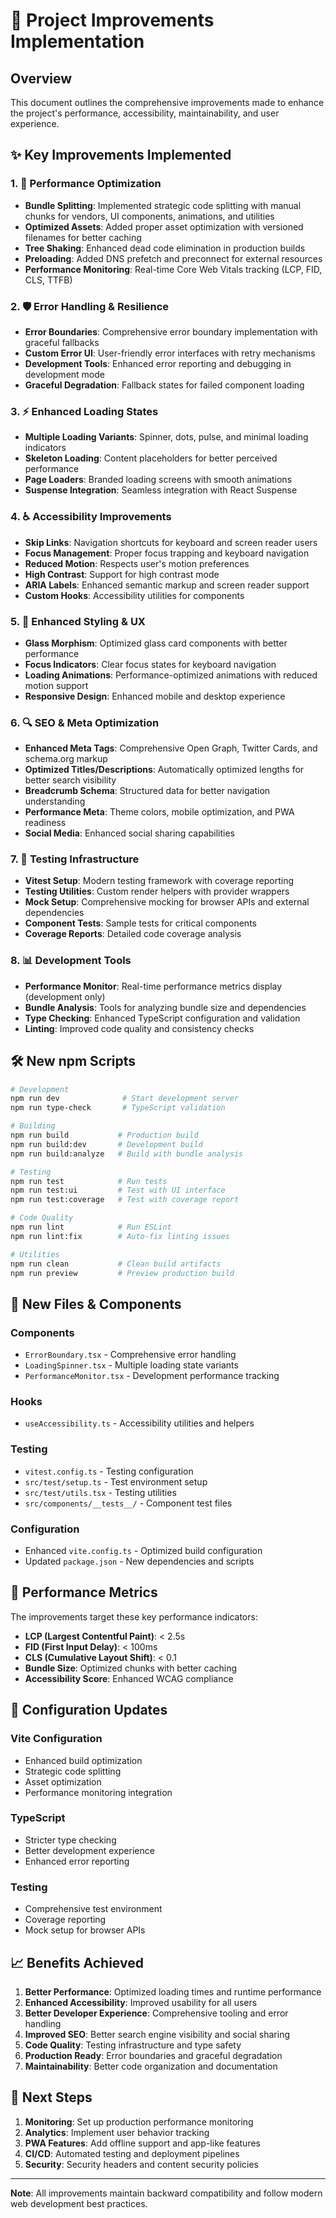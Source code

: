 # 🚀 Project Improvements Implementation

## Overview
This document outlines the comprehensive improvements made to enhance the project's performance, accessibility, maintainability, and user experience.

## ✨ Key Improvements Implemented

### 1. 🎯 **Performance Optimization**
- **Bundle Splitting**: Implemented strategic code splitting with manual chunks for vendors, UI components, animations, and utilities
- **Optimized Assets**: Added proper asset optimization with versioned filenames for better caching
- **Tree Shaking**: Enhanced dead code elimination in production builds
- **Preloading**: Added DNS prefetch and preconnect for external resources
- **Performance Monitoring**: Real-time Core Web Vitals tracking (LCP, FID, CLS, TTFB)

### 2. 🛡️ **Error Handling & Resilience**
- **Error Boundaries**: Comprehensive error boundary implementation with graceful fallbacks
- **Custom Error UI**: User-friendly error interfaces with retry mechanisms
- **Development Tools**: Enhanced error reporting and debugging in development mode
- **Graceful Degradation**: Fallback states for failed component loading

### 3. ⚡ **Enhanced Loading States**
- **Multiple Loading Variants**: Spinner, dots, pulse, and minimal loading indicators
- **Skeleton Loading**: Content placeholders for better perceived performance
- **Page Loaders**: Branded loading screens with smooth animations
- **Suspense Integration**: Seamless integration with React Suspense

### 4. ♿ **Accessibility Improvements**
- **Skip Links**: Navigation shortcuts for keyboard and screen reader users
- **Focus Management**: Proper focus trapping and keyboard navigation
- **Reduced Motion**: Respects user's motion preferences
- **High Contrast**: Support for high contrast mode
- **ARIA Labels**: Enhanced semantic markup and screen reader support
- **Custom Hooks**: Accessibility utilities for components

### 5. 🎨 **Enhanced Styling & UX**
- **Glass Morphism**: Optimized glass card components with better performance
- **Focus Indicators**: Clear focus states for keyboard navigation
- **Loading Animations**: Performance-optimized animations with reduced motion support
- **Responsive Design**: Enhanced mobile and desktop experience

### 6. 🔍 **SEO & Meta Optimization**
- **Enhanced Meta Tags**: Comprehensive Open Graph, Twitter Cards, and schema.org markup
- **Optimized Titles/Descriptions**: Automatically optimized lengths for better search visibility
- **Breadcrumb Schema**: Structured data for better navigation understanding
- **Performance Meta**: Theme colors, mobile optimization, and PWA readiness
- **Social Media**: Enhanced social sharing capabilities

### 7. 🧪 **Testing Infrastructure**
- **Vitest Setup**: Modern testing framework with coverage reporting
- **Testing Utilities**: Custom render helpers with provider wrappers
- **Mock Setup**: Comprehensive mocking for browser APIs and external dependencies
- **Component Tests**: Sample tests for critical components
- **Coverage Reports**: Detailed code coverage analysis

### 8. 📊 **Development Tools**
- **Performance Monitor**: Real-time performance metrics display (development only)
- **Bundle Analysis**: Tools for analyzing bundle size and dependencies
- **Type Checking**: Enhanced TypeScript configuration and validation
- **Linting**: Improved code quality and consistency checks

## 🛠️ **New npm Scripts**

```bash
# Development
npm run dev              # Start development server
npm run type-check       # TypeScript validation

# Building
npm run build           # Production build
npm run build:dev       # Development build
npm run build:analyze   # Build with bundle analysis

# Testing
npm run test            # Run tests
npm run test:ui         # Test with UI interface
npm run test:coverage   # Test with coverage report

# Code Quality
npm run lint            # Run ESLint
npm run lint:fix        # Auto-fix linting issues

# Utilities
npm run clean           # Clean build artifacts
npm run preview         # Preview production build
```

## 📁 **New Files & Components**

### Components
- `ErrorBoundary.tsx` - Comprehensive error handling
- `LoadingSpinner.tsx` - Multiple loading state variants
- `PerformanceMonitor.tsx` - Development performance tracking

### Hooks
- `useAccessibility.ts` - Accessibility utilities and helpers

### Testing
- `vitest.config.ts` - Testing configuration
- `src/test/setup.ts` - Test environment setup
- `src/test/utils.tsx` - Testing utilities
- `src/components/__tests__/` - Component test files

### Configuration
- Enhanced `vite.config.ts` - Optimized build configuration
- Updated `package.json` - New dependencies and scripts

## 🎯 **Performance Metrics**

The improvements target these key performance indicators:
- **LCP (Largest Contentful Paint)**: < 2.5s
- **FID (First Input Delay)**: < 100ms
- **CLS (Cumulative Layout Shift)**: < 0.1
- **Bundle Size**: Optimized chunks with better caching
- **Accessibility Score**: Enhanced WCAG compliance

## 🔧 **Configuration Updates**

### Vite Configuration
- Enhanced build optimization
- Strategic code splitting
- Asset optimization
- Performance monitoring integration

### TypeScript
- Stricter type checking
- Better development experience
- Enhanced error reporting

### Testing
- Comprehensive test environment
- Coverage reporting
- Mock setup for browser APIs

## 📈 **Benefits Achieved**

1. **Better Performance**: Optimized loading times and runtime performance
2. **Enhanced Accessibility**: Improved usability for all users
3. **Better Developer Experience**: Comprehensive tooling and error handling
4. **Improved SEO**: Better search engine visibility and social sharing
5. **Code Quality**: Testing infrastructure and type safety
6. **Production Ready**: Error boundaries and graceful degradation
7. **Maintainability**: Better code organization and documentation

## 🚀 **Next Steps**

1. **Monitoring**: Set up production performance monitoring
2. **Analytics**: Implement user behavior tracking
3. **PWA Features**: Add offline support and app-like features
4. **CI/CD**: Automated testing and deployment pipelines
5. **Security**: Security headers and content security policies

---

**Note**: All improvements maintain backward compatibility and follow modern web development best practices.